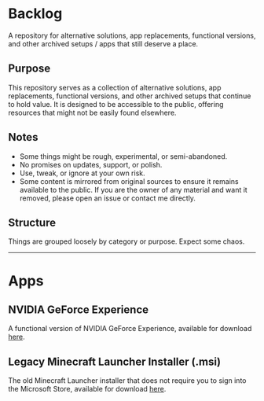 # Backlog

A repository for alternative solutions, app replacements, functional versions, and other archived setups / apps that still deserve a place.

## Purpose

This repository serves as a collection of alternative solutions, app replacements, functional versions, and other archived setups that continue to hold value. It is designed to be accessible to the public, offering resources that might not be easily found elsewhere.

## Notes

- Some things might be rough, experimental, or semi-abandoned.
- No promises on updates, support, or polish.
- Use, tweak, or ignore at your own risk.
- Some content is mirrored from original sources to ensure it remains available to the public. If you are the owner of any material and want it removed, please open an issue or contact me directly.

## Structure

Things are grouped loosely by category or purpose. Expect some chaos.

---

# Apps

## NVIDIA GeForce Experience

A functional version of NVIDIA GeForce Experience, available for download [here](https://files.shehajeez.xyz/api/download/7a4cf10f-328a-4048-9218-bd63afaf0b96).

## Legacy Minecraft Launcher Installer (.msi)

The old Minecraft Launcher installer that does not require you to sign into the Microsoft Store, available for download [here](https://files.shehajeez.xyz/api/download/df13eaa8-2ae7-46c5-a209-bcc67a762150).
